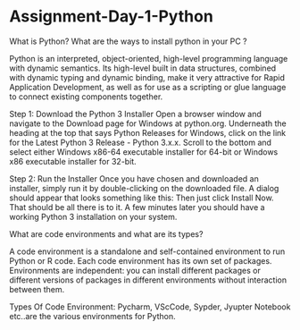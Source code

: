 # Assignment-Day-1-Python

What is Python? What are the ways to install python in your PC ?

Python is an interpreted, object-oriented, high-level programming language with dynamic semantics. Its high-level built in data structures, combined with dynamic typing and dynamic binding, make it very attractive for Rapid Application Development, as well as for use as a scripting or glue language to connect existing components together.

Step 1: Download the Python 3 Installer
Open a browser window and navigate to the Download page for Windows at python.org.
Underneath the heading at the top that says Python Releases for Windows, click on the link for the Latest Python 3 Release - Python 3.x.x.
Scroll to the bottom and select either Windows x86-64 executable installer for 64-bit or Windows x86 executable installer for 32-bit.

Step 2: Run the Installer
Once you have chosen and downloaded an installer, simply run it by double-clicking on the downloaded file. A dialog should appear that looks something like this:
Then just click Install Now. That should be all there is to it. A few minutes later you should have a working Python 3 installation on your system.



What are code environments and what are its types?

A code environment is a standalone and self-contained environment to run Python or R code.
Each code environment has its own set of packages. Environments are independent: you can install different packages or different versions of packages in different environments without interaction between them.

Types Of Code Environment:
Pycharm, VScCode, Sypder, Jyupter Notebook etc..are the various environments for Python.
